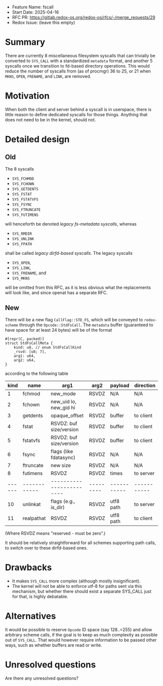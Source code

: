 - Feature Name: fscall
- Start Date: 2025-04-16
- RFC PR: https://gitlab.redox-os.org/redox-os/rfcs/-/merge_requests/29
- Redox Issue: (leave this empty)

# Summary
[summary]: #summary

There are currently 8 miscellaneous filesystem syscalls that can trivially be converted to `SYS_CALL` with a standardized `metadata` format, and another 5 syscalls once we transition to fd-based directory operations.
This would reduce the number of syscalls from (as of procmgr) 36 to 25, or 21 when `MKNS`, `OPEN`, `FRENAME`, and `LINK`, are removed.

# Motivation
[motivation]: #motivation

When both the client and server behind a syscall is in userspace, there is little reason to define dedicated syscalls for those things.
Anything that does not need to be in the kernel, should not.

# Detailed design
[design]: #detailed-design

## Old

The 8 syscalls

- `SYS_FCHMOD`
- `SYS_FCHOWN`
- `SYS_GETDENTS`
- `SYS_FSTAT`
- `SYS_FSTATVFS`
- `SYS_FSYNC`
- `SYS_FTRUNCATE`
- `SYS_FUTIMENS`

will henceforth be denoted _legacy fs-metadata syscalls_, whereas

- `SYS_RMDIR`
- `SYS_UNLINK`
- `SYS_FPATH`

shall be called _legacy dirfd-based syscalls_.
The legacy syscalls

- `SYS_OPEN`,
- `SYS_LINK`,
- `SYS_FRENAME`, and
- `SYS_MKNS`

will be omitted from this RFC, as it is less obvious what the replacements will look like, and since openat has a separate RFC.

## New

There will be a new flag `CallFlag::STD_FS`, which will be conveyed to `redox-scheme` through the `Opcode::StdFsCall`.
The `metadata` buffer (guaranteed to have space for at least 24 bytes) will be of the format

```
#[repr(C, packed)]
struct StdFsCallMeta {
    kind: u8, // enum StdFsCallKind
    _rsvd: [u8; 7],
    arg1: u64,
    arg2: u64,
}
```

according to the following table

| kind | name       | arg1                   | arg2    | payload   | direction |
|------|------------|------------------------|---------|-----------|-----------|
| 1    | fchmod     | new_mode               | RSVDZ   | N/A       | N/A       |
| 2    | fchown     | new_uid lo, new_gid hi | RSVDZ   | N/A       | N/A       |
| 3    | getdents   | opaque_offset          | RSVDZ   | buffer    | to client |
| 4    | fstat      | RSVDZ: buf size/version| RSVDZ   | buffer    | to client |
| 5    | fstatvfs   | RSVDZ: buf size/version| RSVDZ   | buffer    | to client |
| 6    | fsync      | flags (like fdatasync) | RSVDZ   | N/A       | N/A       |
| 7    | ftruncate  | new size               | RSVDZ   | N/A       | N/A       |
| 8    | futimens   | RSVDZ                  | RSVDZ   | times     | to server |
|------|------------|------------------------|---------|-----------|-----------|
| 10   | unlinkat   | flags (e.g., is_dir)   | RSVDZ   | utf8 path | to server |
| 11   | realpathat | RSVDZ                  | RSVDZ   | utf8 path | to client |

(Where RSVDZ means "reserved - must be zero".)

It should be relatively straightforward for all schemes supporting path calls, to switch over to these dirfd-based ones.

# Drawbacks
[drawbacks]: #drawbacks

- It makes `SYS_CALL` more complex (although mostly insignificant).
- The kernel will not be able to enforce utf-8 for paths sent via this mechanism, but whether there should exist a separate SYS_CALL just for that, is highly debatable.

# Alternatives
[alternatives]: #alternatives

It would be possible to reserve `Opcode` ID space (say 128..=255) and allow arbitrary scheme calls, if the goal is to keep as much complexity as possible out of `SYS_CALL`.
That would however require information to be passed other ways, such as whether buffers are read or write.

# Unresolved questions
[unresolved]: #unresolved-questions

Are there any unresolved questions?
